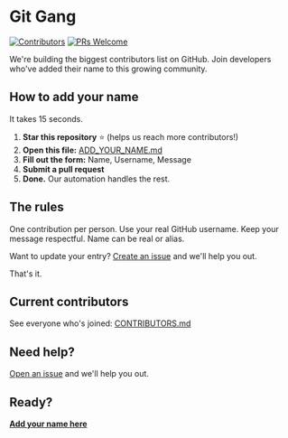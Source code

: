 # Git Gang

[![Contributors](https://img.shields.io/badge/contributors-52-brightgreen.svg?style=flat-square)](CONTRIBUTORS.md)
[![PRs Welcome](https://img.shields.io/badge/PRs-welcome-brightgreen.svg?style=flat-square)](ADD_YOUR_NAME.md)

We're building the biggest contributors list on GitHub. Join developers who've added their name to this growing community.

## How to add your name

It takes 15 seconds.

1. **Star this repository** ⭐ (helps us reach more contributors!)
2. **Open this file:** [ADD_YOUR_NAME.md](ADD_YOUR_NAME.md)
3. **Fill out the form:** Name, Username, Message
4. **Submit a pull request**
5. **Done.** Our automation handles the rest.

## The rules

One contribution per person. Use your real GitHub username. Keep your message respectful. Name can be real or alias.

Want to update your entry? [Create an issue](https://github.com/SashankBhamidi/git-gang/issues/new?labels=help&template=update-entry.md&title=Update+my+entry) and we'll help you out.

That's it.

## Current contributors

See everyone who's joined: [CONTRIBUTORS.md](CONTRIBUTORS.md)

## Need help?

[Open an issue](https://github.com/SashankBhamidi/git-gang/issues/new/choose) and we'll help you out.

## Ready?

**[Add your name here](ADD_YOUR_NAME.md)**